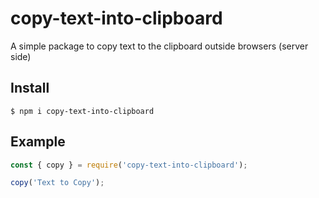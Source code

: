 # copy-text-into-clipboard

A simple package to copy text to the clipboard outside browsers (server side)

## Install

```
$ npm i copy-text-into-clipboard
```

## Example

```js
const { copy } = require('copy-text-into-clipboard');

copy('Text to Copy');
```
